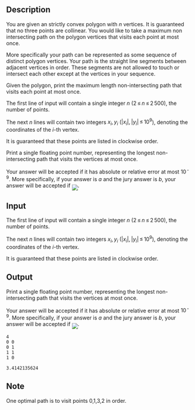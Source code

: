 ## Description

<div><p>You are given an strictly convex polygon with <span class="tex-span"><i>n</i></span> vertices. It is guaranteed that no three points are collinear. You would like to take a maximum non intersecting path on the polygon vertices that visits each point at most once.</p><p>More specifically your path can be represented as some sequence of distinct polygon vertices. Your path is the straight line segments between adjacent vertices in order. These segments are not allowed to touch or intersect each other except at the vertices in your sequence.</p><p>Given the polygon, print the maximum length non-intersecting path that visits each point at most once.</p></div><div class="input-specification"><p>The first line of input will contain a single integer <span class="tex-span"><i>n</i></span> (<span class="tex-span">2 ≤ <i>n</i> ≤ 2 500</span>), the number of points.</p><p>The next <span class="tex-span"><i>n</i></span> lines will contain two integers <span class="tex-span"><i>x</i><sub class="lower-index"><i>i</i></sub>, <i>y</i><sub class="lower-index"><i>i</i></sub></span> (<span class="tex-span">|<i>x</i><sub class="lower-index"><i>i</i></sub>|, |<i>y</i><sub class="lower-index"><i>i</i></sub>| ≤ 10<sup class="upper-index">9</sup></span>), denoting the coordinates of the <span class="tex-span"><i>i</i></span>-th vertex.</p><p>It is guaranteed that these points are listed in clockwise order.</p></div><div class="output-specification"><p>Print a single floating point number, representing the longest non-intersecting path that visits the vertices at most once.</p><p>Your answer will be accepted if it has absolute or relative error at most <span class="tex-span">10<sup class="upper-index"> - 9</sup></span>. More specifically, if your answer is <span class="tex-span"><i>a</i></span> and the jury answer is <span class="tex-span"><i>b</i></span>, your answer will be accepted if <img align="middle" class="tex-formula" src="file://WsyI5rJf.png" style="max-width: 100.0%;max-height: 100.0%;">.</p></div>

## Input

<p>The first line of input will contain a single integer <span class="tex-span"><i>n</i></span> (<span class="tex-span">2 ≤ <i>n</i> ≤ 2 500</span>), the number of points.</p><p>The next <span class="tex-span"><i>n</i></span> lines will contain two integers <span class="tex-span"><i>x</i><sub class="lower-index"><i>i</i></sub>, <i>y</i><sub class="lower-index"><i>i</i></sub></span> (<span class="tex-span">|<i>x</i><sub class="lower-index"><i>i</i></sub>|, |<i>y</i><sub class="lower-index"><i>i</i></sub>| ≤ 10<sup class="upper-index">9</sup></span>), denoting the coordinates of the <span class="tex-span"><i>i</i></span>-th vertex.</p><p>It is guaranteed that these points are listed in clockwise order.</p>

## Output

<p>Print a single floating point number, representing the longest non-intersecting path that visits the vertices at most once.</p><p>Your answer will be accepted if it has absolute or relative error at most <span class="tex-span">10<sup class="upper-index"> - 9</sup></span>. More specifically, if your answer is <span class="tex-span"><i>a</i></span> and the jury answer is <span class="tex-span"><i>b</i></span>, your answer will be accepted if <img align="middle" class="tex-formula" src="file://WsyI5rJf.png" style="max-width: 100.0%;max-height: 100.0%;">.</p>





```input1
4
0 0
0 1
1 1
1 0

```




```output1
3.4142135624

```



## Note

<p>One optimal path is to visit points 0,1,3,2 in order.</p>
